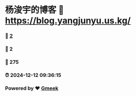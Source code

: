 # 杨浚宇的博客 :link: https://blog.yangjunyu.us.kg/ 
### :page_facing_up: [2](https://blog.yangjunyu.us.kg//tag.html) 
### :speech_balloon: 2 
### :hibiscus: 275 
### :alarm_clock: 2024-12-12 09:36:15 
### Powered by :heart: [Gmeek](https://github.com/Meekdai/Gmeek)
